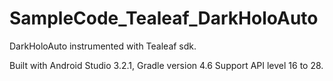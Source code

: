 # SampleCode_Tealeaf_DarkHoloAuto
DarkHoloAuto instrumented with Tealeaf sdk.

Built with Android Studio 3.2.1, Gradle version 4.6
Support API level 16 to 28.
